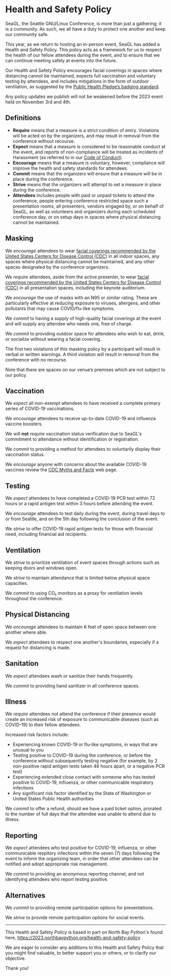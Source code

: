 # Health and Safety Policy

SeaGL, the Seattle GNU/Linux Conference, is more than just a gathering; it is a community. As such, we all have a duty to protect one another and keep our community safe.

This year, as we return to hosting an in-person event, SeaGL has added a Health and Safety Policy. This policy acts as a framework for us to respect the health of our fellow attendees during the event, and to ensure that we can continue meeting safely at events into the future.

Our Health and Safety Policy encourages facial coverings in spaces where distancing cannot be maintained, expects full vaccination and voluntary testing by attendees, and includes mitigations in the form of outdoor ventilation, as suggested by the [Public Health Pledge’s badging standard](https://publichealthpledge.com/badging).

Any policy updates we publish will not be weakened before the 2023 event held on November 3rd and 4th.


## Definitions

- **Require** means that a measure is a strict condition of entry. Violations will be acted on by the organizers, and may result in removal from the conference without recourse.
- **Expect** means that a measure is considered to be reasonable conduct at the event, and reports of non-compliance will be treated as incidents of Harassment (as referred to in our [Code of Conduct](https://seagl.org/coc)).
- **Encourage** means that a measure is voluntary, however, compliance will improve the health and safety standards for attendees.
- **Commit** means that the organizers will ensure that a measure will be in place during the conference.
- **Strive** means that the organizers will attempt to set a measure in place during the conference.
- **Attendees** includes people with paid or unpaid tickets to attend the conference, people entering conference restricted space such a presentation rooms, all presenters, vendors engaged by, or on behalf of SeaGL, as well as volunteers and organizers during each scheduled conference day, or on setup days in spaces where physical distancing cannot be maintained.


## Masking

We _encourage_ attendees to wear [facial coverings recommended by the United States Centers for Disease Control (CDC)](https://www.cdc.gov/coronavirus/2019-ncov/prevent-getting-sick/types-of-masks.html) in all indoor spaces, any spaces where physical distancing cannot be maintained, and any other spaces designated by the conference organizers.

We _require_ attendees, aside from the active presenter, to wear [facial coverings recommended by the United States Centers for Disease Control (CDC)](https://www.cdc.gov/coronavirus/2019-ncov/prevent-getting-sick/types-of-masks.html) in all presentation spaces, including the keynote auditorium.

We _encourage_ the use of masks with an N95 or similar rating. These are particularly effective at reducing exposure to viruses, allergens, and other pollutants that  may cause COVID/flu-like symptoms.

We _commit_ to having a supply of high-quality facial coverings at the event and will supply any attendee who needs one, free of charge.

We _commit_ to providing outdoor space for attendees who wish to eat, drink, or socialize without wearing a facial covering.

The first two violations of this masking policy by a participant will result in verbal or written warnings. A third violation will result in removal from the conference with no recourse.

Note that there are spaces on our venue’s premises which are not subject to our policy.


## Vaccination

We _expect_ all non-exempt attendees to have received a complete primary series of COVID-19 vaccinations.

We _encourage_ attendees to receive up-to-date COVID-19 and influenza vaccine boosters.

We will **not** _require_ vaccination status verification due to SeaGL's commitment to attendance without identification or registration.

We _commit_ to providing a method for attendees to voluntarily display their vaccination status.

We _encourage_ anyone with concerns about the available COVID-19 vaccines review the [CDC Myths and Facts](https://www.cdc.gov/coronavirus/2019-ncov/vaccines/facts.html) web page.


## Testing

We _expect_ attendees to have completed a COVID-19 PCR test within 72 hours or a rapid antigen test within 3 hours before attending the event.

We _encourage_ attendees to test daily during the event, during travel days to or from Seattle, and on the 5th day following the conclusion of the event.

We _strive_ to offer COVID-19 rapid antigen tests for those with financial need, including financial aid recipients.


## Ventilation

We _strive_ to prioritize ventilation of event spaces through actions such as keeping doors and windows open.

We _strive_ to maintain attendance that is limited below physical space capacities.

We _commit_ to using CO₂ monitors as a proxy for ventilation levels throughout the conference.


## Physical Distancing

We _encourage_ attendees to maintain 6 feet of open space between one another where able.

We _expect_ attendees to respect one another's boundaries, especially if a request for distancing is made.


## Sanitation

We _expect_ attendees wash or sanitize their hands frequently.

We _commit_ to providing hand sanitizer in all conference spaces.


## Illness

We _require_ attendees not attend the conference if their presence would create an increased risk of exposure to communicable diseases (such as COVID-19) to their fellow attendees.

Increased risk factors include:

- Experiencing known COVID-19 or flu-like symptoms, in ways that are unusual to you
- Testing positive to COVID-19 during the conference, or before the conference without subsequently testing negative (for example, by 2 non-positive rapid antigen tests taken 48 hours apart, or a negative PCR test)
- Experiencing extended close contact with someone who has tested positive to COVID-19, influenza, or other communicable respiratory infections
- Any significant risk factor identified by the State of Washington or United States Public Health authorities

We _commit_ to offer a refund, should we have a paid ticket option, prorated to the number of full days that the attendee was unable to attend due to illness.


## Reporting

We _expect_ attendees who test positive for COVID-19, influenza, or other communicable respitory infections within the seven (7) days following the event to inform the organizing team, in order that other attendees can be notified and adopt appropriate risk management.

We _commit_ to providing an anonymous reporting channel, and not identifying attendees who report testing positive.


## Alternatives

We _commit_ to providing remote participation options for presentations.

We _strive_ to provide remote participation options for social events.

---

This Health and Safety Policy is based in part on North Bay Python's found here, https://2023.northbaypython.org/health-and-safety-policy

We are eager to consider any additions to this Health and Safety Policy that you might find valuable, to better support you or others, or to clarify our objective.

Thank you!

